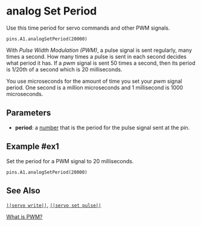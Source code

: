 # analog Set Period

Use this time period for servo commands and other PWM signals.

```sig
pins.A1.analogSetPeriod(20000)
```

With _Pulse Width Modulation (PWM)_, a pulse signal is sent regularly, many times a second.
How many times a pulse is sent in each second decides what period it has. If a _pwm_ signal is sent 50
times a second, then its period is 1/20th of a second which is 20 milliseconds.

You use microseconds for the amount of time you set your _pwm_ signal period. One second is a million
microseconds and 1 millisecond is 1000 microseconds.

## Parameters

* **period**: a [number](types/number) that is the period for the pulse signal sent at the pin.

## Example #ex1

Set the period for a PWM signal to 20 milliseconds.

```blocks
pins.A1.analogSetPeriod(20000)
```

## See Also

[``||servo write||``](/reference/pins/servo-write),
[``||servo set pulse||``](/reference/pins/servo-set-pulse)

[What is PWM?](/reference/pins/what-is-pwm)
